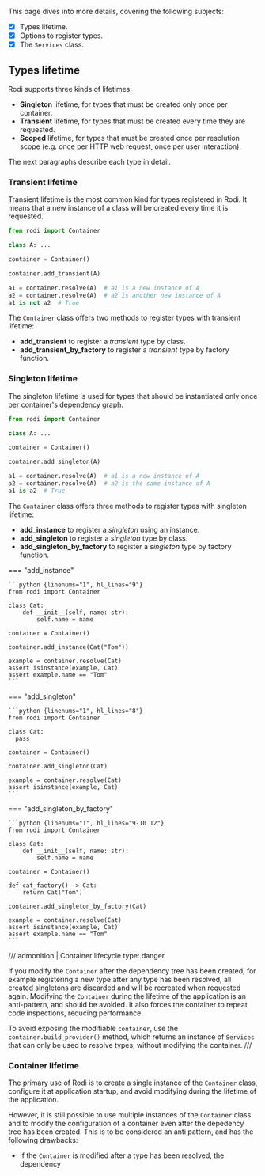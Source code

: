 This page dives into more details, covering the following subjects:

- [X] Types lifetime.
- [X] Options to register types.
- [X] The `Services` class.

## Types lifetime

Rodi supports three kinds of lifetimes:

- **Singleton** lifetime, for types that must be created only once per container.
- **Transient** lifetime, for types that must be created every time they are
  requested.
- **Scoped** lifetime, for types that must be created once per resolution scope
  (e.g. once per HTTP web request, once per user interaction).

The next paragraphs describe each type in detail.

### Transient lifetime

Transient lifetime is the most common kind for types registered in Rodi. It means
that a new instance of a class will be created every time it is requested.

```python
from rodi import Container

class A: ...

container = Container()

container.add_transient(A)

a1 = container.resolve(A)  # a1 is a new instance of A
a2 = container.resolve(A)  # a2 is another new instance of A
a1 is not a2  # True
```

The `Container` class offers two methods to register types with transient lifetime:

- **add_transient** to register a _transient_ type by class.
- **add_transient_by_factory** to register a _transient_ type by factory function.

### Singleton lifetime

The singleton lifetime is used for types that should be instantiated only once per
container's dependency graph.

```python
from rodi import Container

class A: ...

container = Container()

container.add_singleton(A)

a1 = container.resolve(A)  # a1 is a new instance of A
a2 = container.resolve(A)  # a2 is the same instance of A
a1 is a2  # True
```

The `Container` class offers three methods to register types with singleton lifetime:

- **add_instance** to register a _singleton_ using an instance.
- **add_singleton** to register a _singleton_ type by class.
- **add_singleton_by_factory** to register a _singleton_ type by factory function.

=== "add_instance"

    ```python {linenums="1", hl_lines="9"}
    from rodi import Container

    class Cat:
        def __init__(self, name: str):
            self.name = name

    container = Container()

    container.add_instance(Cat("Tom"))

    example = container.resolve(Cat)
    assert isinstance(example, Cat)
    assert example.name == "Tom"
    ```

=== "add_singleton"

    ```python {linenums="1", hl_lines="8"}
    from rodi import Container

    class Cat:
      pass

    container = Container()

    container.add_singleton(Cat)

    example = container.resolve(Cat)
    assert isinstance(example, Cat)
    ```

=== "add_singleton_by_factory"

    ```python {linenums="1", hl_lines="9-10 12"}
    from rodi import Container

    class Cat:
        def __init__(self, name: str):
            self.name = name

    container = Container()

    def cat_factory() -> Cat:
        return Cat("Tom")

    container.add_singleton_by_factory(Cat)

    example = container.resolve(Cat)
    assert isinstance(example, Cat)
    assert example.name == "Tom"
    ```

/// admonition | Container lifecycle
    type: danger

If you modify the `Container` after the dependency tree has been created, for example
registering a new type after any type has been resolved, all created singletons are
discarded and will be recreated when requested again. Modifying the `Container` during
the lifetime of the application is an anti-pattern, and should be avoided. It also
forces the container to repeat code inspections, reducing performance.

To avoid exposing the modifiable `container`, use the `container.build_provider()`
method, which returns an instance of `Services` that can only be used to resolve types,
without modifying the container.
///

### Container lifetime

The primary use of Rodi is to create a single instance of the `Container` class,
configure it at application startup, and avoid modifying during the lifetime of the
application.

However, it is still possible to use multiple instances of the `Container` class and to
modify the configuration of a container even after the depedency tree has been created.
This is to be considered an anti pattern, and has the following drawbacks:

- If the `Container` is modified after a type has been resolved, the dependency
